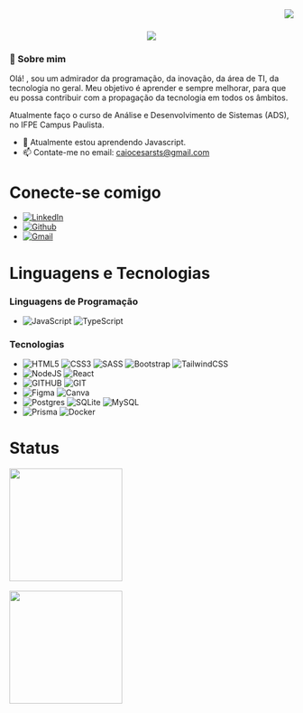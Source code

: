 <img align="right" src="https://visitor-badge.laobi.icu/badge?page_id=CaioCesarMDS.CaioCesarMDS" />

<h1 align="center">
    <img src="https://readme-typing-svg.herokuapp.com/?font=Righteous&size=35&center=true&vCenter=true&width=500&height=70&duration=4000&lines=Olá!+👋;+Eu+Sou+Caio+Cesar!;" />
</h1>





### 🚀 Sobre mim

Olá! , sou um admirador da programação, da inovação, da área de TI, da tecnologia no geral. Meu objetivo é aprender e sempre melhorar, para que eu possa contribuir com a propagação da tecnologia em todos os âmbitos.

Atualmente faço o curso de Análise e Desenvolvimento de Sistemas (ADS), no IFPE Campus Paulista.

- 🌱 Atualmente estou aprendendo Javascript.
- 📫 Contate-me no email: caiocesarsts@gmail.com
  
# Conecte-se comigo

 * [![LinkedIn](https://img.shields.io/badge/LinkedIn-000?style=for-the-badge&logo=linkedin&logoColor=0E76A8)](https://www.linkedin.com/in/caio-cesar-aa935425a/)
 * [![Github](https://img.shields.io/badge/Github-000?style=for-the-badge&logo=Github&logoColor=00000)](https://www.github.com/CaioCesarMDS)
 * [![Gmail](https://img.shields.io/badge/Gmail-000?style=for-the-badge&logo=Gmail&logoColor=00000)](mailto:caiocesarsts@gmail.com)


# Linguagens e Tecnologias

### Linguagens de Programação
 * ![JavaScript](https://img.shields.io/badge/JavaScript-000?style=for-the-badge&logo=javascript) ![TypeScript](https://img.shields.io/badge/typescript-000?style=for-the-badge&logo=typescript&logoColor=blue)

 ### Tecnologias

 * ![HTML5](https://img.shields.io/badge/HTML5-000?style=for-the-badge&logo=html5) ![CSS3](https://img.shields.io/badge/CSS3-000?style=for-the-badge&logo=css3&logoColor=264CE4) ![SASS](https://img.shields.io/badge/Sass-000000?style=for-the-badge&logo=sass&logoColor=pink) ![Bootstrap](https://img.shields.io/badge/bootstrap-000?style=for-the-badge&logo=bootstrap&logoColor=purple) ![TailwindCSS](https://img.shields.io/badge/tailwindcss-000?style=for-the-badge&logo=tailwind-css&logoColor=cyan)
 * ![NodeJS](https://img.shields.io/badge/node.js-000?style=for-the-badge&logo=node.js&logoColor=green) ![React](https://img.shields.io/badge/react-000?style=for-the-badge&logo=react&logoColor=%2361DAFB)
 * ![GITHUB](https://img.shields.io/badge/github-000?style=for-the-badge&logo=github) ![GIT](https://img.shields.io/badge/git-000?style=for-the-badge&logo=git)
 * ![Figma](https://img.shields.io/badge/figma-000?style=for-the-badge&logo=figma&logoColor=orange) ![Canva](https://img.shields.io/badge/Canva-000?style=for-the-badge&logo=Canva&logoColor=cyan)
 * ![Postgres](https://img.shields.io/badge/postgres-000?style=for-the-badge&logo=postgresql&logoColor=blue) ![SQLite](https://img.shields.io/badge/sqlite-000?style=for-the-badge&logo=sqlite&logoColor=lightblue) ![MySQL](https://img.shields.io/badge/mysql-000?style=for-the-badge&logo=mysql&logoColor=white)
 * ![Prisma](https://img.shields.io/badge/Prisma-000?style=for-the-badge&logo=Prisma&logoColor=blue) ![Docker](https://img.shields.io/badge/docker-000?style=for-the-badge&logo=docker&logoColor=whiteblue)







# Status

<a href="https://github.com/anuraghazra/github-readme-stats">
  <img height=200 align="center" src="https://github-readme-stats.vercel.app/api?username=CaioCesarMDS&show_icons=true&theme=dracula" />
</a>
<br>
<br>
<a href="https://github.com/anuraghazra/convoychat">
  <img height=200 align="center" src="https://github-readme-stats.vercel.app/api/top-langs?username=CaioCesarMDS&show_icons=true&theme=dracula&layout=compact&langs_count=8&card_width=396&"/>
</a>





